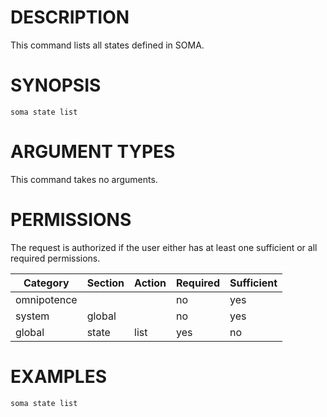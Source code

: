 # DESCRIPTION

This command lists all states defined in SOMA.

# SYNOPSIS

```
soma state list
```

# ARGUMENT TYPES

This command takes no arguments.

# PERMISSIONS

The request is authorized if the user either has at least one
sufficient or all required permissions.

Category | Section | Action | Required | Sufficient
 ------- | ------- | ------ | -------- | ----------
omnipotence | | | no | yes
system | global | | no | yes
global | state | list | yes | no

# EXAMPLES

```
soma state list
```

